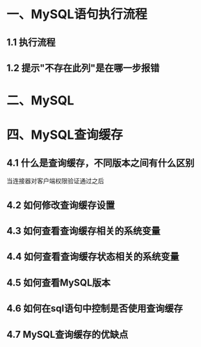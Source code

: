 
# 一、MySQL语句执行流程
## 1.1 执行流程

## 1.2 提示"不存在此列"是在哪一步报错

# 二、MySQL
# 四、MySQL查询缓存
## 4.1 什么是查询缓存，不同版本之间有什么区别
当连接器对客户端权限验证通过之后

## 4.2 如何修改查询缓存设置

## 4.3 如何查看查询缓存相关的系统变量

## 4.4 如何查看查询缓存状态相关的系统变量

## 4.5 如何查看MySQL版本

## 4.6 如何在sql语句中控制是否使用查询缓存

## 4.7 MySQL查询缓存的优缺点